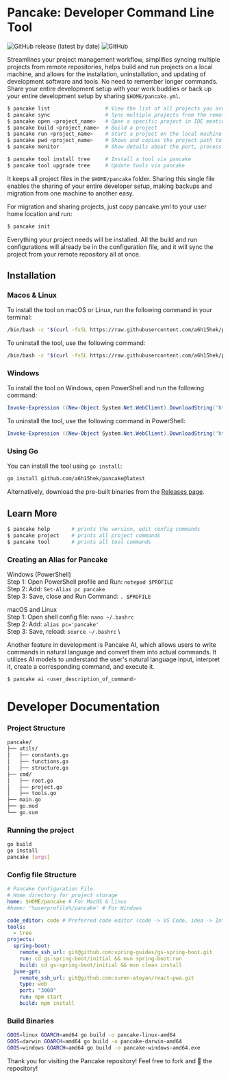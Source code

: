 # Pancake: Developer Command Line Tool

![GitHub release (latest by date)](https://img.shields.io/github/v/release/a6h15hek/pancake)
![GitHub](https://img.shields.io/github/license/a6h15hek/pancake)

Streamlines your project management workflow, simplifies syncing multiple projects from remote repositories, helps build and run projects on a local machine, and allows for the installation, uninstallation, and updating of development software and tools. No need to remember longer commands. Share your entire development setup with your work buddies or back up your entire development setup by sharing `$HOME/pancake.yml`.

```sh
$ pancake list                  # View the list of all projects you are working on
$ pancake sync                  # Sync multiple projects from the remote repository 
$ pancake open <project_name>   # Open a specific project in IDE mentioned in config file
$ pancake build <project_name>  # Build a project
$ pancake run <project_name>    # Start a project on the local machine
$ pancake pwd <project_name>    # Shows and copies the project path to clipboard  
$ pancake monitor               # Show details about the port, process PID, and uptime

$ pancake tool install tree     # Install a tool via pancake 
$ pancake tool upgrade tree     # Update tools via pancake
```
It keeps all project files in the `$HOME/pancake` folder. Sharing this single file enables the sharing of your entire developer setup, making backups and migration from one machine to another easy.

For migration and sharing projects, just copy pancake.yml to your user home location and run:
```bash
$ pancake init
```
Everything your project needs will be installed. All the build and run configurations will already be in the configuration file, and it will sync the project from your remote repository all at once.

## Installation

### Macos & Linux 
To install the tool on macOS or Linux, run the following command in your terminal:
```bash
/bin/bash -c "$(curl -fsSL https://raw.githubusercontent.com/a6h15hek/pancake/main/macos_linux.sh)" install
```
To uninstall the tool, use the following command:
```bash
/bin/bash -c "$(curl -fsSL https://raw.githubusercontent.com/a6h15hek/pancake/main/macos_linux.sh)" uninstall
```

### Windows
To install the tool on Windows, open PowerShell and run the following command:
```powershell
Invoke-Expression ((New-Object System.Net.WebClient).DownloadString('https://raw.githubusercontent.com/a6h15hek/pancake/main/windows.ps1')) install
```

To uninstall the tool, use the following command in PowerShell:
```powershell
Invoke-Expression ((New-Object System.Net.WebClient).DownloadString('https://raw.githubusercontent.com/a6h15hek/pancake/main/windows.ps1')) uninstall
```

### Using Go
You can install the tool using `go install`:

```bash
go install github.com/a6h15hek/pancake@latest
```
Alternatively, download the pre-built binaries from the [Releases page](https://github.com/a6h15hek/pancake/releases).

## Learn More
```sh
$ pancake help       # prints the version, edit config commands                    
$ pancake project    # prints all project commands
$ pancake tool       # prints all tool commands
```

### Creating an Alias for Pancake
Windows (PowerShell) \
Step 1: Open PowerShell profile and Run: `notepad $PROFILE` \
Step 2: Add: `Set-Alias pc pancake` \
Step 3: Save, close and Run Command: `. $PROFILE` 

macOS and Linux \
Step 1: Open shell config file: `nano ~/.bashrc` \
Step 2: Add: `alias pc='pancake'` \
Step 3: Save, reload: `source ~/.bashrc` \


Another feature in development is Pancake AI, which allows users to write commands in natural language and convert them into actual commands. It utilizes AI models to understand the user's natural language input, interpret it, create a corresponding command, and execute it.

```bash
$ pancake ai <user_description_of_command>
```

# Developer Documentation

### Project Structure

```bash
pancake/
├── utils/
│   ├── constants.go
│   ├── functions.go
│   ├── structure.go
├── cmd/
│   ├── root.go
│   ├── project.go
│   ├── tools.go
├── main.go
├── go.mod
└── go.sum

```

### Running the project

```bash
go build
go install
pancake [args]
```

### Config file Structure
```yml
# Pancake Configuration File.
# Home directory for project storage
home: $HOME/pancake # For MacOS & Linux
#home: '%userprofile%/pancake' # For Windows

code_editor: code # Preferred code editor (code -> VS Code, idea -> IntelliJ IDE)
tools:
  - tree
projects:
  spring-boot:
    remote_ssh_url: git@github.com:spring-guides/gs-spring-boot.git
    run: cd gs-spring-boot/initial && mvn spring-boot:run
    build: cd gs-spring-boot/initial && mvn clean install
  june-gpt:
    remote_ssh_url: git@github.com:suren-atoyan/react-pwa.git
    type: web
    port: "3000"
    run: npm start
    build: npm install
```

### Build Binaries
```bash
GOOS=linux GOARCH=amd64 go build -o pancake-linux-amd64
GOOS=darwin GOARCH=amd64 go build -o pancake-darwin-amd64
GOOS=windows GOARCH=amd64 go build -o pancake-windows-amd64.exe
```

Thank you for visiting the Pancake repository! Feel free to fork and 🌟 the repository!



